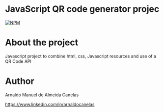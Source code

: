 # JavaScript QR code generator projec

[![NPM](https://img.shields.io/npm/l/react)](https://github.com/amac81/QRCode_generator_JS/blob/main/LICENSE) 

# About the project

Javascript project to combine html, css, Javascript resources and use of a QR Code API

# Author

Arnaldo Manuel de Almeida Canelas

https://www.linkedin.com/in/arnaldocanelas

